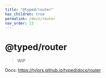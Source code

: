```yaml
---
title: "@typed/router"
has_children: true
permalink: /docs/router
nav_order: 13
---
```


# @typed/router

> WIP

Docs: https://tylors.github.io/typed/docs/router

